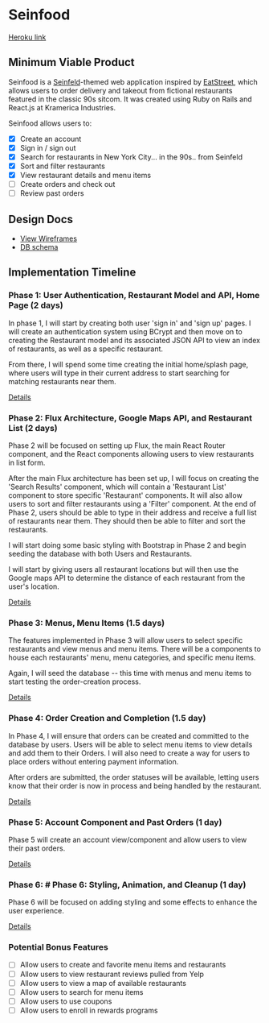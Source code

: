 # Seinfood

[Heroku link][heroku]

[heroku]: https://seinfood.herokuapp.com/

## Minimum Viable Product

Seinfood is a [Seinfeld][seinfeld]-themed web application inspired by
[EatStreet][eatstreet], which allows users to order delivery and takeout
from fictional restaurants featured in the classic 90s sitcom. It was
created using Ruby on Rails and React.js at Kramerica Industries.

Seinfood allows users to:

- [X] Create an account
- [X] Sign in / sign out
- [X] Search for restaurants in New York City... in the 90s.. from Seinfeld
- [X] Sort and filter restaurants
- [X] View restaurant details and menu items
- [ ] Create orders and check out
- [ ] Review past orders

[seinfeld]: https://en.wikipedia.org/wiki/Seinfeld
[eatstreet]: https://eatstreet.com/

## Design Docs
* [View Wireframes][view]
* [DB schema][schema]

[view]: ./docs/views.md
[schema]: ./docs/schema.md

## Implementation Timeline

### Phase 1: User Authentication, Restaurant Model and API, Home Page (2 days)

In phase 1, I will start by creating both user 'sign in' and 'sign up'
pages. I will create an authentication system using BCrypt and then move
on to creating the Restaurant model and its associated JSON API to view
an index of restaurants, as well as a specific restaurant.

From there, I will spend some time creating the initial home/splash
page, where users will type in their current address to start searching
for matching restaurants near them.

[Details][phase-one]

### Phase 2: Flux Architecture, Google Maps API, and Restaurant List (2 days)

Phase 2 will be focused on setting up Flux, the main React Router
component, and the React components allowing users to view restaurants
in list form.

After the main Flux architecture has been set up, I will focus on
creating the 'Search Results' component, which will contain a
'Restaurant List' component to store specific 'Restaurant' components.
It will also allow users to sort and filter restaurants using a
'Filter' component. At the end of Phase 2, users should be able to type in their address
and receive a full list of restaurants near them. They should then be
able to filter and sort the restaurants.

I will start doing some basic styling with Bootstrap in Phase 2 and
begin seeding the database with both Users and Restaurants.

I will start by giving users all restaurant locations but will then use the Google maps API to determine the
distance of each restaurant from the user's location.

[Details][phase-two]

### Phase 3: Menus, Menu Items (1.5 days)

The features implemented in Phase 3 will allow users to select specific
restaurants and view menus and menu items. There will
be a components to house each restaurants' menu, menu categories, and
specific menu items.

Again, I will seed the database -- this time with menus and menu items
to start testing the order-creation process.

[Details][phase-three]

### Phase 4: Order Creation and Completion (1.5 day)

In Phase 4, I will ensure that orders can be created and committed to
the database by users. Users will be able to select menu items to view
details and add them to their Orders. I will also need to create a way for users to place orders without entering payment information.

After orders are submitted, the order statuses will be available,
letting users know that their order is now in process and being handled
by the restaurant.

[Details][phase-four]

### Phase 5: Account Component and Past Orders (1 day)

Phase 5 will create an account view/component and allow users to view their past orders.

[Details][phase-five]

### Phase 6: # Phase 6: Styling, Animation, and Cleanup (1 day)

Phase 6 will be focused on adding styling and some effects to enhance
the user experience.

[Details][phase-six]

### Potential Bonus Features
- [ ] Allow users to create and favorite menu items and restaurants
- [ ] Allow users to view restaurant reviews pulled from Yelp
- [ ] Allow users to view a map of available restaurants
- [ ] Allow users to search for menu items
- [ ] Allow users to use coupons
- [ ] Allow users to enroll in rewards programs

[phase-one]: ./docs/phases/phase1.md
[phase-two]: ./docs/phases/phase2.md
[phase-three]: ./docs/phases/phase3.md
[phase-four]: ./docs/phases/phase4.md
[phase-five]: ./docs/phases/phase5.md
[phase-six]: ./docs/phases/phase6.md
